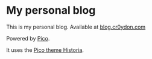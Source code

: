 # My personal blog

This is my personal blog. Available at [blog.cr0ydon.com](https://blog.cr0ydon.com)

Powered by [Pico](http://picocms.org).

It uses the [Pico theme Historia](https://github.com/Croydon/pico-theme-historia).

